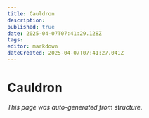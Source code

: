 ```yaml
---
title: Cauldron
description: 
published: true
date: 2025-04-07T07:41:29.128Z
tags: 
editor: markdown
dateCreated: 2025-04-07T07:41:27.041Z
---
```


# Cauldron

*This page was auto-generated from structure.*
